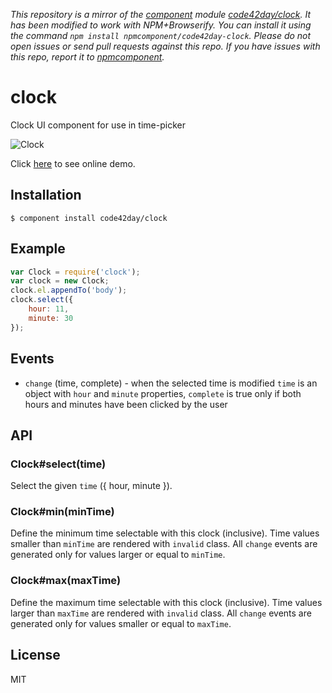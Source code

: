 *This repository is a mirror of the [component](http://component.io) module [code42day/clock](http://github.com/code42day/clock). It has been modified to work with NPM+Browserify. You can install it using the command `npm install npmcomponent/code42day-clock`. Please do not open issues or send pull requests against this repo. If you have issues with this repo, report it to [npmcomponent](https://github.com/airportyh/npmcomponent).*

# clock

  Clock UI component for use in time-picker

  ![Clock](https://gist.github.com/pirxpilot/5011178/raw/9da0b4c2194444a6a3965d71adaf2b8c59f1faba/preview.png)

  Click [here](http://code42day.github.io/clock/) to see online demo.

## Installation

    $ component install code42day/clock

## Example

```js
var Clock = require('clock');
var clock = new Clock;
clock.el.appendTo('body');
clock.select({
	hour: 11,
	minute: 30
});
```

## Events

  - `change` (time, complete) - when the selected time is modified
  	`time` is an object with `hour` and `minute` properties,
  	`complete` is true only if both hours and minutes have been clicked by the user

## API

### Clock#select(time)

Select the given `time` ({ hour, minute }).

### Clock#min(minTime)

Define the minimum time selectable with this clock (inclusive). Time values smaller than `minTime`
are rendered with `invalid` class. All `change` events are generated only for values larger or equal
to `minTime`.

### Clock#max(maxTime)

Define the maximum time selectable with this clock (inclusive). Time values larger than `maxTime`
are rendered with `invalid` class. All `change` events are generated only for values smaller or equal
to `maxTime`.

## License

  MIT
